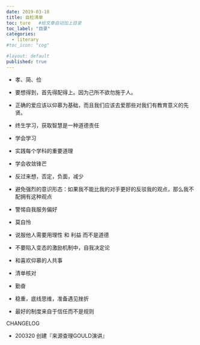 ```yaml
---
date: 2019-03-18
title: 自检清单
toc: ture   #给文章自动加上目录
toc_label: "目录"
categories:
  - literary
#toc_icon: "cog"

#layout: default
published: true
---
```



- 孝、简、俭

- 要想得到，首先得配得上。因为己所不欲勿施于人。

- 正确的爱应该以仰慕为基础，而且我们应该去爱那些对我们有教育意义的先贤。

- 终生学习，获取智慧是一种道德责任

- 学会学习

- 实践每个学科的重要道理

- 学会收敛锋芒

- 反过来想，否定，负面，减少

- 避免强烈的意识形态：如果我不能比我的对手更好的反驳我的观点，那么我不配拥有这种观点

- 警惕自我服务偏好

- 莫自怜

- 说服他人需要用理性 和 利益 而不是道德

- 不要陷入变态的激励机制中，自我决定论

- 和喜欢仰慕的人共事

- 清单核对

- 勤奋

- 稳重，底线思维，准备遇见挫折

- 最好的制度来自于信任而不是规则






CHANGELOG

- 200320 创建『来源查理GOULD演讲』